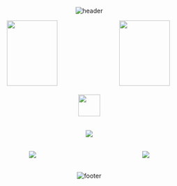 <div align="center" style="max-width: 1000px; margin: 0 auto;">

![header](https://capsule-render.vercel.app/api?type=waving&color=gradient&height=200&section=header&text=Welcome%20to%20My%20GitHub!&fontSize=40&animation=fadeIn&width=100%)

<!-- GitHub统计卡片 --> <div style="display: flex; gap: 1rem; align-items: stretch;">
  <img src="https://github-readme-stats.vercel.app/api?username=nullsir06&show_icons=true&theme=radical&hide_title=true" width="48%" style="height: 150px; object-fit: cover;">
  <img src="https://github-readme-streak-stats.herokuapp.com?user=nullsir06&theme=radical&date_format=M%20j%5B%2C%20Y%5D" width="48%" style="height: 150px; object-fit: cover;">
</div>


<!-- React 旋转图标 -->
<div style="margin: 20px 0;">
  <img src="https://media.giphy.com/media/eNAsjO55tPbgaor7ma/giphy.gif" width="50">
</div>


<!-- 访问人数 -->
<div style="margin: 2rem 0;">
  <a href="https://github.com/nullsir06" target="_blank">
    <img src="https://komarev.com/ghpvc/?username=nullsir06&label=Profile%20views&color=0e75b6&style=flat-square">
  </a>
</div>


<!-- 项目展示卡片 --> <div style="display: grid; grid-template-columns: repeat(2, 1fr); gap: 1rem; margin: 2rem 0;"> <a href="https://github.com/nullsir06/blog_list"> <img src="https://github-readme-stats.vercel.app/api/pin/?username=nullsir06&repo=blog_list&theme=dark&show_owner=true" /> </a> <a href="https://github.com/nullsir06/unicafe"> <img src="https://github-readme-stats.vercel.app/api/pin/?username=nullsir06&repo=unicafe&theme=dark&show_owner=true" /> </a> </div>




![footer](https://capsule-render.vercel.app/api?type=waving&color=gradient&height=100&section=footer&fontSize=20&width=100%)

</div>

